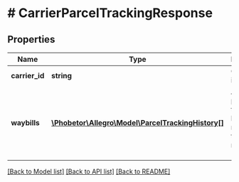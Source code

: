 # # CarrierParcelTrackingResponse

## Properties

Name | Type | Description | Notes
------------ | ------------- | ------------- | -------------
**carrier_id** | **string** | Carrier identifier. |
**waybills** | [**\Phobetor\Allegro\Model\ParcelTrackingHistory[]**](ParcelTrackingHistory.md) | Allegro parcel tracking history for multiple tracking numbers (waybills). |

[[Back to Model list]](../../README.md#models) [[Back to API list]](../../README.md#endpoints) [[Back to README]](../../README.md)
